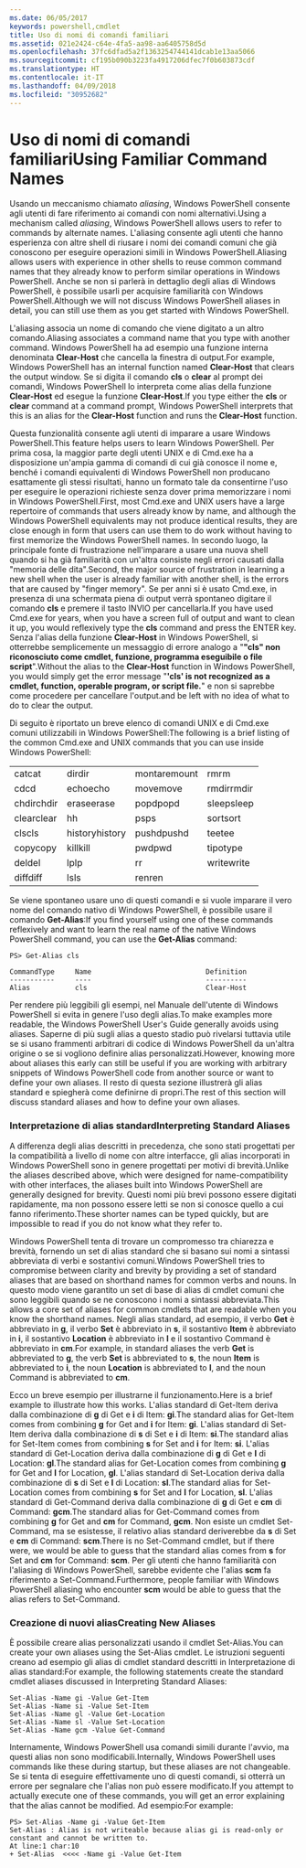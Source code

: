 ```yaml
---
ms.date: 06/05/2017
keywords: powershell,cmdlet
title: Uso di nomi di comandi familiari
ms.assetid: 021e2424-c64e-4fa5-aa98-aa6405758d5d
ms.openlocfilehash: 37fc6dfad5a2f1363254744141dcab1e13aa5066
ms.sourcegitcommit: cf195b090b3223fa4917206dfec7f0b603873cdf
ms.translationtype: HT
ms.contentlocale: it-IT
ms.lasthandoff: 04/09/2018
ms.locfileid: "30952682"
---
```

# <a name="using-familiar-command-names"></a><span data-ttu-id="1fcfa-103">Uso di nomi di comandi familiari</span><span class="sxs-lookup"><span data-stu-id="1fcfa-103">Using Familiar Command Names</span></span>
<span data-ttu-id="1fcfa-104">Usando un meccanismo chiamato *aliasing*, Windows PowerShell consente agli utenti di fare riferimento ai comandi con nomi alternativi.</span><span class="sxs-lookup"><span data-stu-id="1fcfa-104">Using a mechanism called *aliasing*, Windows PowerShell allows users to refer to commands by alternate names.</span></span> <span data-ttu-id="1fcfa-105">L'aliasing consente agli utenti che hanno esperienza con altre shell di riusare i nomi dei comandi comuni che già conoscono per eseguire operazioni simili in Windows PowerShell.</span><span class="sxs-lookup"><span data-stu-id="1fcfa-105">Aliasing allows users with experience in other shells to reuse common command names that they already know to perform similar operations in Windows PowerShell.</span></span> <span data-ttu-id="1fcfa-106">Anche se non si parlerà in dettaglio degli alias di Windows PowerShell, è possibile usarli per acquisire familiarità con Windows PowerShell.</span><span class="sxs-lookup"><span data-stu-id="1fcfa-106">Although we will not discuss Windows PowerShell aliases in detail, you can still use them as you get started with Windows PowerShell.</span></span>

<span data-ttu-id="1fcfa-107">L'aliasing associa un nome di comando che viene digitato a un altro comando.</span><span class="sxs-lookup"><span data-stu-id="1fcfa-107">Aliasing associates a command name that you type with another command.</span></span> <span data-ttu-id="1fcfa-108">Windows PowerShell ha ad esempio una funzione interna denominata **Clear-Host** che cancella la finestra di output.</span><span class="sxs-lookup"><span data-stu-id="1fcfa-108">For example, Windows PowerShell has an internal function named **Clear-Host** that clears the output window.</span></span> <span data-ttu-id="1fcfa-109">Se si digita il comando **cls** o **clear** al prompt dei comandi, Windows PowerShell lo interpreta come alias della funzione **Clear-Host** ed esegue la funzione **Clear-Host**.</span><span class="sxs-lookup"><span data-stu-id="1fcfa-109">If you type either the **cls** or **clear** command at a command prompt, Windows PowerShell interprets that this is an alias for the **Clear-Host** function and runs the **Clear-Host** function.</span></span>

<span data-ttu-id="1fcfa-110">Questa funzionalità consente agli utenti di imparare a usare Windows PowerShell.</span><span class="sxs-lookup"><span data-stu-id="1fcfa-110">This feature helps users to learn Windows PowerShell.</span></span> <span data-ttu-id="1fcfa-111">Per prima cosa, la maggior parte degli utenti UNIX e di Cmd.exe ha a disposizione un'ampia gamma di comandi di cui già conosce il nome e, benché i comandi equivalenti di Windows PowerShell non producano esattamente gli stessi risultati, hanno un formato tale da consentirne l'uso per eseguire le operazioni richieste senza dover prima memorizzare i nomi in Windows PowerShell.</span><span class="sxs-lookup"><span data-stu-id="1fcfa-111">First, most Cmd.exe and UNIX users have a large repertoire of commands that users already know by name, and although the Windows PowerShell equivalents may not produce identical results, they are close enough in form that users can use them to do work without having to first memorize the Windows PowerShell names.</span></span> <span data-ttu-id="1fcfa-112">In secondo luogo, la principale fonte di frustrazione nell'imparare a usare una nuova shell quando si ha già familiarità con un'altra consiste negli errori causati dalla "memoria delle dita".</span><span class="sxs-lookup"><span data-stu-id="1fcfa-112">Second, the major source of frustration in learning a new shell when the user is already familiar with another shell, is the errors that are caused by "finger memory".</span></span> <span data-ttu-id="1fcfa-113">Se per anni si è usato Cmd.exe, in presenza di una schermata piena di output verrà spontaneo digitare il comando **cls** e premere il tasto INVIO per cancellarla.</span><span class="sxs-lookup"><span data-stu-id="1fcfa-113">If you have used Cmd.exe for years, when you have a screen full of output and want to clean it up, you would reflexively type the **cls** command and press the ENTER key.</span></span> <span data-ttu-id="1fcfa-114">Senza l'alias della funzione **Clear-Host** in Windows PowerShell, si otterrebbe semplicemente un messaggio di errore analogo a "**"cls" non riconosciuto come cmdlet, funzione, programma eseguibile o file script**".</span><span class="sxs-lookup"><span data-stu-id="1fcfa-114">Without the alias to the **Clear-Host** function in Windows PowerShell, you would simply get the error message "**'cls' is not recognized as a cmdlet, function, operable program, or script file.**"</span></span> <span data-ttu-id="1fcfa-115">e non si saprebbe come procedere per cancellare l'output.</span><span class="sxs-lookup"><span data-stu-id="1fcfa-115">and be left with no idea of what to do to clear the output.</span></span>

<span data-ttu-id="1fcfa-116">Di seguito è riportato un breve elenco di comandi UNIX e di Cmd.exe comuni utilizzabili in Windows PowerShell:</span><span class="sxs-lookup"><span data-stu-id="1fcfa-116">The following is a brief listing of the common Cmd.exe and UNIX commands that you can use inside Windows PowerShell:</span></span>

|||||
|-|-|-|-|
|<span data-ttu-id="1fcfa-117">cat</span><span class="sxs-lookup"><span data-stu-id="1fcfa-117">cat</span></span>|<span data-ttu-id="1fcfa-118">dir</span><span class="sxs-lookup"><span data-stu-id="1fcfa-118">dir</span></span>|<span data-ttu-id="1fcfa-119">montare</span><span class="sxs-lookup"><span data-stu-id="1fcfa-119">mount</span></span>|<span data-ttu-id="1fcfa-120">rm</span><span class="sxs-lookup"><span data-stu-id="1fcfa-120">rm</span></span>|
|<span data-ttu-id="1fcfa-121">cd</span><span class="sxs-lookup"><span data-stu-id="1fcfa-121">cd</span></span>|<span data-ttu-id="1fcfa-122">echo</span><span class="sxs-lookup"><span data-stu-id="1fcfa-122">echo</span></span>|<span data-ttu-id="1fcfa-123">move</span><span class="sxs-lookup"><span data-stu-id="1fcfa-123">move</span></span>|<span data-ttu-id="1fcfa-124">rmdir</span><span class="sxs-lookup"><span data-stu-id="1fcfa-124">rmdir</span></span>|
|<span data-ttu-id="1fcfa-125">chdir</span><span class="sxs-lookup"><span data-stu-id="1fcfa-125">chdir</span></span>|<span data-ttu-id="1fcfa-126">erase</span><span class="sxs-lookup"><span data-stu-id="1fcfa-126">erase</span></span>|<span data-ttu-id="1fcfa-127">popd</span><span class="sxs-lookup"><span data-stu-id="1fcfa-127">popd</span></span>|<span data-ttu-id="1fcfa-128">sleep</span><span class="sxs-lookup"><span data-stu-id="1fcfa-128">sleep</span></span>|
|<span data-ttu-id="1fcfa-129">clear</span><span class="sxs-lookup"><span data-stu-id="1fcfa-129">clear</span></span>|<span data-ttu-id="1fcfa-130">h</span><span class="sxs-lookup"><span data-stu-id="1fcfa-130">h</span></span>|<span data-ttu-id="1fcfa-131">ps</span><span class="sxs-lookup"><span data-stu-id="1fcfa-131">ps</span></span>|<span data-ttu-id="1fcfa-132">sort</span><span class="sxs-lookup"><span data-stu-id="1fcfa-132">sort</span></span>|
|<span data-ttu-id="1fcfa-133">cls</span><span class="sxs-lookup"><span data-stu-id="1fcfa-133">cls</span></span>|<span data-ttu-id="1fcfa-134">history</span><span class="sxs-lookup"><span data-stu-id="1fcfa-134">history</span></span>|<span data-ttu-id="1fcfa-135">pushd</span><span class="sxs-lookup"><span data-stu-id="1fcfa-135">pushd</span></span>|<span data-ttu-id="1fcfa-136">tee</span><span class="sxs-lookup"><span data-stu-id="1fcfa-136">tee</span></span>|
|<span data-ttu-id="1fcfa-137">copy</span><span class="sxs-lookup"><span data-stu-id="1fcfa-137">copy</span></span>|<span data-ttu-id="1fcfa-138">kill</span><span class="sxs-lookup"><span data-stu-id="1fcfa-138">kill</span></span>|<span data-ttu-id="1fcfa-139">pwd</span><span class="sxs-lookup"><span data-stu-id="1fcfa-139">pwd</span></span>|<span data-ttu-id="1fcfa-140">tipo</span><span class="sxs-lookup"><span data-stu-id="1fcfa-140">type</span></span>|
|<span data-ttu-id="1fcfa-141">del</span><span class="sxs-lookup"><span data-stu-id="1fcfa-141">del</span></span>|<span data-ttu-id="1fcfa-142">lp</span><span class="sxs-lookup"><span data-stu-id="1fcfa-142">lp</span></span>|<span data-ttu-id="1fcfa-143">r</span><span class="sxs-lookup"><span data-stu-id="1fcfa-143">r</span></span>|<span data-ttu-id="1fcfa-144">write</span><span class="sxs-lookup"><span data-stu-id="1fcfa-144">write</span></span>|
|<span data-ttu-id="1fcfa-145">diff</span><span class="sxs-lookup"><span data-stu-id="1fcfa-145">diff</span></span>|<span data-ttu-id="1fcfa-146">ls</span><span class="sxs-lookup"><span data-stu-id="1fcfa-146">ls</span></span>|<span data-ttu-id="1fcfa-147">ren</span><span class="sxs-lookup"><span data-stu-id="1fcfa-147">ren</span></span>||

<span data-ttu-id="1fcfa-148">Se viene spontaneo usare uno di questi comandi e si vuole imparare il vero nome del comando nativo di Windows PowerShell, è possibile usare il comando **Get-Alias**:</span><span class="sxs-lookup"><span data-stu-id="1fcfa-148">If you find yourself using one of these commands reflexively and want to learn the real name of the native Windows PowerShell command, you can use the **Get-Alias** command:</span></span>

```
PS> Get-Alias cls

CommandType     Name                            Definition
-----------     ----                            ----------
Alias           cls                             Clear-Host
```

<span data-ttu-id="1fcfa-149">Per rendere più leggibili gli esempi, nel Manuale dell'utente di Windows PowerShell si evita in genere l'uso degli alias.</span><span class="sxs-lookup"><span data-stu-id="1fcfa-149">To make examples more readable, the Windows PowerShell User's Guide generally avoids using aliases.</span></span> <span data-ttu-id="1fcfa-150">Saperne di più sugli alias a questo stadio può rivelarsi tuttavia utile se si usano frammenti arbitrari di codice di Windows PowerShell da un'altra origine o se si vogliono definire alias personalizzati.</span><span class="sxs-lookup"><span data-stu-id="1fcfa-150">However, knowing more about aliases this early can still be useful if you are working with arbitrary snippets of Windows PowerShell code from another source or want to define your own aliases.</span></span> <span data-ttu-id="1fcfa-151">Il resto di questa sezione illustrerà gli alias standard e spiegherà come definirne di propri.</span><span class="sxs-lookup"><span data-stu-id="1fcfa-151">The rest of this section will discuss standard aliases and how to define your own aliases.</span></span>

### <a name="interpreting-standard-aliases"></a><span data-ttu-id="1fcfa-152">Interpretazione di alias standard</span><span class="sxs-lookup"><span data-stu-id="1fcfa-152">Interpreting Standard Aliases</span></span>
<span data-ttu-id="1fcfa-153">A differenza degli alias descritti in precedenza, che sono stati progettati per la compatibilità a livello di nome con altre interfacce, gli alias incorporati in Windows PowerShell sono in genere progettati per motivi di brevità.</span><span class="sxs-lookup"><span data-stu-id="1fcfa-153">Unlike the aliases described above, which were designed for name-compatibility with other interfaces, the aliases built into Windows PowerShell are generally designed for brevity.</span></span> <span data-ttu-id="1fcfa-154">Questi nomi più brevi possono essere digitati rapidamente, ma non possono essere letti se non si conosce quello a cui fanno riferimento.</span><span class="sxs-lookup"><span data-stu-id="1fcfa-154">These shorter names can be typed quickly, but are impossible to read if you do not know what they refer to.</span></span>

<span data-ttu-id="1fcfa-155">Windows PowerShell tenta di trovare un compromesso tra chiarezza e brevità, fornendo un set di alias standard che si basano sui nomi a sintassi abbreviata di verbi e sostantivi comuni.</span><span class="sxs-lookup"><span data-stu-id="1fcfa-155">Windows PowerShell tries to compromise between clarity and brevity by providing a set of standard aliases that are based on shorthand names for common verbs and nouns.</span></span> <span data-ttu-id="1fcfa-156">In questo modo viene garantito un set di base di alias di cmdlet comuni che sono leggibili quando se ne conoscono i nomi a sintassi abbreviata.</span><span class="sxs-lookup"><span data-stu-id="1fcfa-156">This allows a core set of aliases for common cmdlets that are readable when you know the shorthand names.</span></span> <span data-ttu-id="1fcfa-157">Negli alias standard, ad esempio, il verbo **Get** è abbreviato in **g**, il verbo **Set** è abbreviato in **s**, il sostantivo **Item** è abbreviato in **i**, il sostantivo **Location** è abbreviato in **l** e il sostantivo Command è abbreviato in **cm**.</span><span class="sxs-lookup"><span data-stu-id="1fcfa-157">For example, in standard aliases the verb **Get** is abbreviated to **g**, the verb **Set** is abbreviated to **s**, the noun **Item** is abbreviated to **i**, the noun **Location** is abbreviated to **l**, and the noun Command is abbreviated to **cm**.</span></span>

<span data-ttu-id="1fcfa-158">Ecco un breve esempio per illustrarne il funzionamento.</span><span class="sxs-lookup"><span data-stu-id="1fcfa-158">Here is a brief example to illustrate how this works.</span></span> <span data-ttu-id="1fcfa-159">L'alias standard di Get-Item deriva dalla combinazione di **g** di Get e **i** di Item: **gi**.</span><span class="sxs-lookup"><span data-stu-id="1fcfa-159">The standard alias for Get-Item comes from combining **g** for Get and **i** for Item: **gi**.</span></span> <span data-ttu-id="1fcfa-160">L'alias standard di Set-Item deriva dalla combinazione di **s** di Set e **i** di Item: **si**.</span><span class="sxs-lookup"><span data-stu-id="1fcfa-160">The standard alias for Set-Item comes from combining **s** for Set and **i** for Item: **si**.</span></span> <span data-ttu-id="1fcfa-161">L'alias standard di Get-Location deriva dalla combinazione di **g** di Get e **l** di Location: **gl**.</span><span class="sxs-lookup"><span data-stu-id="1fcfa-161">The standard alias for Get-Location comes from combining **g** for Get and **l** for Location, **gl**.</span></span> <span data-ttu-id="1fcfa-162">L'alias standard di Set-Location deriva dalla combinazione di **s** di Set e **l** di Location: **sl**.</span><span class="sxs-lookup"><span data-stu-id="1fcfa-162">The standard alias for Set-Location comes from combining **s** for Set and **l** for Location, **sl**.</span></span> <span data-ttu-id="1fcfa-163">L'alias standard di Get-Command deriva dalla combinazione di **g** di Get e **cm** di Command: **gcm**.</span><span class="sxs-lookup"><span data-stu-id="1fcfa-163">The standard alias for Get-Command comes from combining **g** for Get and **cm** for Command, **gcm**.</span></span> <span data-ttu-id="1fcfa-164">Non esiste un cmdlet Set-Command, ma se esistesse, il relativo alias standard deriverebbe da **s** di Set e **cm** di Command: **scm**.</span><span class="sxs-lookup"><span data-stu-id="1fcfa-164">There is no Set-Command cmdlet, but if there were, we would be able to guess that the standard alias comes from **s** for Set and **cm** for Command: **scm**.</span></span> <span data-ttu-id="1fcfa-165">Per gli utenti che hanno familiarità con l'aliasing di Windows PowerShell, sarebbe evidente che l'alias **scm** fa riferimento a Set-Command.</span><span class="sxs-lookup"><span data-stu-id="1fcfa-165">Furthermore, people familiar with Windows PowerShell aliasing who encounter **scm** would be able to guess that the alias refers to Set-Command.</span></span>

### <a name="creating-new-aliases"></a><span data-ttu-id="1fcfa-166">Creazione di nuovi alias</span><span class="sxs-lookup"><span data-stu-id="1fcfa-166">Creating New Aliases</span></span>
<span data-ttu-id="1fcfa-167">È possibile creare alias personalizzati usando il cmdlet Set-Alias.</span><span class="sxs-lookup"><span data-stu-id="1fcfa-167">You can create your own aliases using the Set-Alias cmdlet.</span></span> <span data-ttu-id="1fcfa-168">Le istruzioni seguenti creano ad esempio gli alias di cmdlet standard descritti in Interpretazione di alias standard:</span><span class="sxs-lookup"><span data-stu-id="1fcfa-168">For example, the following statements create the standard cmdlet aliases discussed in Interpreting Standard Aliases:</span></span>

```
Set-Alias -Name gi -Value Get-Item
Set-Alias -Name si -Value Set-Item
Set-Alias -Name gl -Value Get-Location
Set-Alias -Name sl -Value Set-Location
Set-Alias -Name gcm -Value Get-Command
```

<span data-ttu-id="1fcfa-169">Internamente, Windows PowerShell usa comandi simili durante l'avvio, ma questi alias non sono modificabili.</span><span class="sxs-lookup"><span data-stu-id="1fcfa-169">Internally, Windows PowerShell uses commands like these during startup, but these aliases are not changeable.</span></span> <span data-ttu-id="1fcfa-170">Se si tenta di eseguire effettivamente uno di questi comandi, si otterrà un errore per segnalare che l'alias non può essere modificato.</span><span class="sxs-lookup"><span data-stu-id="1fcfa-170">If you attempt to actually execute one of these commands, you will get an error explaining that the alias cannot be modified.</span></span> <span data-ttu-id="1fcfa-171">Ad esempio:</span><span class="sxs-lookup"><span data-stu-id="1fcfa-171">For example:</span></span>

```
PS> Set-Alias -Name gi -Value Get-Item
Set-Alias : Alias is not writeable because alias gi is read-only or constant and cannot be written to.
At line:1 char:10
+ Set-Alias  <<<< -Name gi -Value Get-Item
```